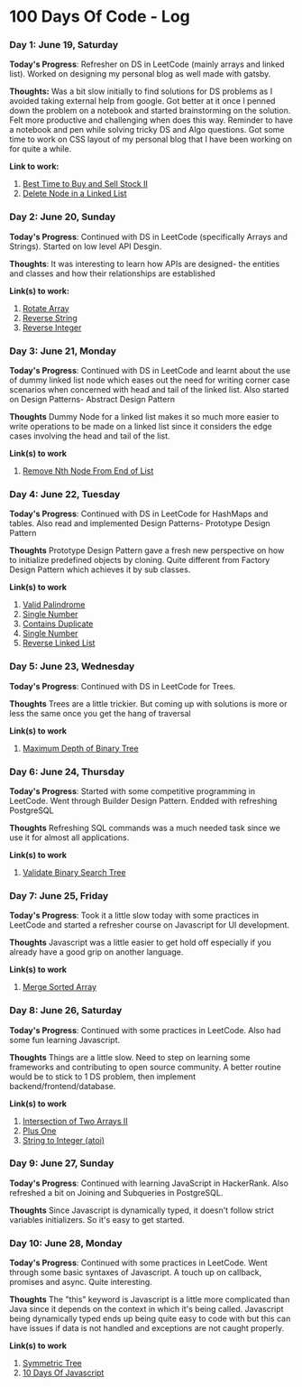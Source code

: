 # 100 Days Of Code - Log

### Day 1: June 19, Saturday

**Today's Progress**: Refresher on DS in LeetCode (mainly arrays and linked list). Worked on designing my personal blog as well made with gatsby.

**Thoughts:** Was a bit slow initially to find solutions for DS problems as I avoided taking external help from google. Got better at it once I penned down the problem on a notebook and started brainstorming on the solution. Felt more productive and challenging when does this way. Reminder to have a notebook and pen while solving tricky DS and Algo questions.
Got some time to work on CSS layout of my personal blog that I have been working on for quite a while.

**Link to work:**

1. [Best Time to Buy and Sell Stock II](https://leetcode.com/explore/interview/card/top-interview-questions-easy/92/array/564/)
2. [Delete Node in a Linked List](https://leetcode.com/explore/interview/card/top-interview-questions-easy/93/linked-list/553/)

### Day 2: June 20, Sunday

**Today's Progress**: Continued with DS in LeetCode (specifically Arrays and Strings). Started on low level API Desgin.

**Thoughts**: It was interesting to learn how APIs are designed- the entities and classes and how their relationships are established

**Link(s) to work:**

1. [Rotate Array](https://leetcode.com/explore/interview/card/top-interview-questions-easy/92/array/646/)
2. [Reverse String](https://leetcode.com/explore/interview/card/top-interview-questions-easy/127/strings/879/)
3. [Reverse Integer](https://leetcode.com/explore/interview/card/top-interview-questions-easy/127/strings/880/)

### Day 3: June 21, Monday

**Today's Progress**: Continued with DS in LeetCode and learnt about the use of dummy linked list node which eases out the need for writing corner case scenarios when concerned with head and tail of the linked list. Also started on Design Patterns- Abstract Design Pattern

**Thoughts** Dummy Node for a linked list makes it so much more easier to write operations to be made on a linked list since it considers the edge cases involving the head and tail of the list.

**Link(s) to work**

1. [Remove Nth Node From End of List](https://leetcode.com/explore/interview/card/top-interview-questions-easy/93/linked-list/603/)

### Day 4: June 22, Tuesday

**Today's Progress**: Continued with DS in LeetCode for HashMaps and tables. Also read and implemented Design Patterns- Prototype Design Pattern

**Thoughts** Prototype Design Pattern gave a fresh new perspective on how to initialize predefined objects by cloning. Quite different from Factory Design Pattern which achieves it by sub classes.

**Link(s) to work**

1. [Valid Palindrome](https://leetcode.com/explore/interview/card/top-interview-questions-easy/127/strings/883/)
2. [Single Number](https://leetcode.com/explore/interview/card/top-interview-questions-easy/92/array/549/)
3. [Contains Duplicate](https://leetcode.com/explore/interview/card/top-interview-questions-easy/92/array/578/)
4. [Single Number](https://leetcode.com/explore/interview/card/top-interview-questions-easy/92/array/549/)
5. [Reverse Linked List](https://leetcode.com/explore/interview/card/top-interview-questions-easy/93/linked-list/560/)

### Day 5: June 23, Wednesday

**Today's Progress**: Continued with DS in LeetCode for Trees.

**Thoughts** Trees are a little trickier. But coming up with solutions is more or less the same once you get the hang of traversal

**Link(s) to work**

1. [Maximum Depth of Binary Tree](https://leetcode.com/explore/interview/card/top-interview-questions-easy/94/trees/555/)

### Day 6: June 24, Thursday

**Today's Progress**: Started with some competitive programming in LeetCode. Went through Builder Design Pattern. Endded with refreshing PostgreSQL

**Thoughts** Refreshing SQL commands was a much needed task since we use it for almost all applications.

**Link(s) to work**

1. [Validate Binary Search Tree](https://leetcode.com/explore/interview/card/top-interview-questions-easy/94/trees/625/)

### Day 7: June 25, Friday

**Today's Progress**: Took it a little slow today with some practices in LeetCode and started a refresher course on Javascript for UI development.

**Thoughts** Javascript was a little easier to get hold off especially if you already have a good grip on another language.

**Link(s) to work**

1. [Merge Sorted Array](https://leetcode.com/explore/interview/card/top-interview-questions-easy/96/sorting-and-searching/587/)

### Day 8: June 26, Saturday

**Today's Progress**: Continued with some practices in LeetCode. Also had some fun learning Javascript.

**Thoughts** Things are a little slow. Need to step on learning some frameworks and contributing to open source community. A better routine would be to stick to 1 DS problem, then implement backend/frontend/database.

**Link(s) to work**

1. [Intersection of Two Arrays II](https://leetcode.com/explore/interview/card/top-interview-questions-easy/92/array/674/)
2. [Plus One](https://leetcode.com/explore/interview/card/top-interview-questions-easy/92/array/559/)
3. [String to Integer (atoi)](https://leetcode.com/explore/interview/card/top-interview-questions-easy/127/strings/884/)

### Day 9: June 27, Sunday

**Today's Progress**: Continued with learning JavaScript in HackerRank. Also refreshed a bit on Joining and Subqueries in PostgreSQL.

**Thoughts** Since Javascript is dynamically typed, it doesn't follow strict variables initializers. So it's easy to get started.

### Day 10: June 28, Monday

**Today's Progress**: Continued with some practices in LeetCode. Went through some basic syntaxes of Javascript. A touch up on callback, promises and async. Quite interesting.

**Thoughts** The "this" keyword is Javascript is a little more complicated than Java since it depends on the context in which it's being called. Javascript being dynamically typed ends up being quite easy to code with but this can have issues if data is not handled and exceptions are not caught properly.

**Link(s) to work**

1. [Symmetric Tree](https://leetcode.com/explore/interview/card/top-interview-questions-easy/94/trees/627/)
2. [10 Days Of Javascript](https://www.hackerrank.com/domains/tutorials/10-days-of-javascript?filters%5Bsubdomains%5D%5B%5D=10-days-of-javascript&badge_type=10-days-of-javascript)
